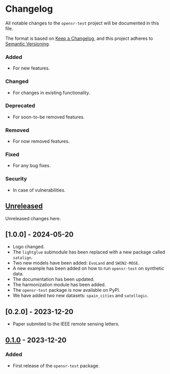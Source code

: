 # Changelog

All notable changes to the `opensr-test` project will be documented in this file.

The format is based on [Keep a Changelog](https://keepachangelog.com/en/1.0.0/), and this project adheres to [Semantic Versioning](https://semver.org/spec/v2.0.0.html).

### Added
- For new features.
### Changed
- For changes in existing functionality.
### Deprecated
- For soon-to-be removed features.
### Removed
- For now removed features.
### Fixed
- For any bug fixes.
### Security
- In case of vulnerabilities.

## [Unreleased]

Unreleased changes here.

## [1.0.0] - 2024-05-20

- Logo changed.
- The `lightglue` submodule has been replaced with a new package called `satalign`.
- Two new models have been added: `EvoLand` and `SWIN2-MOSE`.
- A new example has been added on how to run `opensr-test` on synthetic data.
- The documentation has been updated.
- The harmonization module has been added.
- The `opensr-test` package is now available on PyPI.
- We have added two new datasets: `spain_cities` and `satellogic`.


## [0.2.0] - 2023-12-20

- Paper submited to the IEEE remote sensing letters.


## [0.1.0] - 2023-12-20

### Added
- First release of the `opensr-test` package.


[Unreleased]: https://github.com/ESAOpenSR/opensr-test/compare/v0.1.0...HEAD
[0.1.0]: https://github.com/ESAOpenSR/opensr-test/releases/tag/v0.1.0
